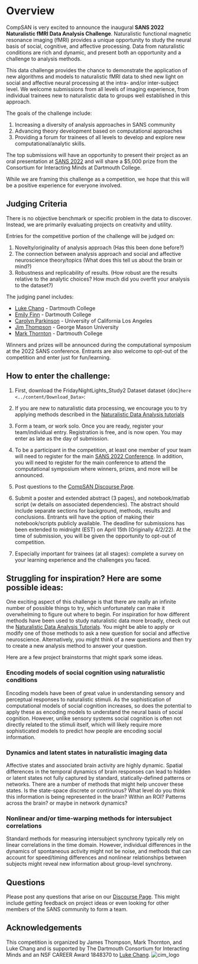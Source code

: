 # Overview
CompSAN is very excited to announce the inaugural **SANS 2022 Naturalistic fMRI Data Analysis Challenge**. Naturalistic functional magnetic resonance imaging (fMRI) provides a unique opportunity to study the neural basis of social, cognitive, and affective processing. Data from naturalistic conditions are rich and dynamic, and present both an opportunity and a challenge to analysis methods.

This data challenge provides the chance to demonstrate the application of new algorithms and models to naturalistic fMRI data to shed new light on social and affective neural processing at the intra- and/or inter-subject level. We welcome submissions from all levels of imaging experience, from individual trainees new to naturalistic data to groups well established in this approach.

The goals of the challenge include: 
1. Increasing a diversity of analysis approaches in SANS community
2. Advancing theory development based on computational approaches
3. Providing a forum for trainees of all levels to develop and explore new computational/analytic skills. 

The top submissions will have an opportunity to present their project as an oral presentation at [SANS 2022](https://socialaffectiveneuro.org/conference/) and will share a $5,000 prize from the Consortium for Interacting Minds at Dartmouth College. 

While we are framing this challenge as a competition, we hope that this will be a positive experience for everyone involved.

## Judging Criteria
There is no objective benchmark or specific problem in the data to discover. Instead, we are primarily evaluating projects on creativity and utility.

Entries for the competitive portion of the challenge will be judged on:
1. Novelty/originality of analysis approach (Has this been done before?)
2. The connection between analysis approach and social and affective neuroscience theory/topics (What does this tell us about the brain or mind?)
3. Robustness and replicability of results. (How robust are the results relative to the analytic choices? How much did you overfit your analysis to the dataset?)

The judging panel includes:
 - [Luke Chang](http://cosanlab.com/) - Dartmouth College
 - [Emily Finn](https://thefinnlab.github.io/) - Dartmouth College
 - [Carolyn Parkinson](http://csnlab.org/) - University of California Los Angeles
 - [Jim Thompson](https://csng.rbind.io/) - George Mason University
 - [Mark Thornton](http://scraplab.org/) - Dartmouth College

Winners and prizes will be announced during the computational symposium at the 2022 SANS conference. Entrants are also welcome to opt-out of the competition and enter just for fun/learning.

## How to enter the challenge:
1. First, download the FridayNightLights_Study2 Dataset dataset {doc}`here <../content/Download_Data>`:

2. If you are new to naturalistic data processing, we encourage you to try applying methods described in the [Naturalistic Data Analysis tutorials](https://naturalistic-data.org)

3. Form a team, or work solo. Once you are ready, register your team/individual entry. Registration is free, and is now open. You may enter as late as the day of submission.

4. To be a participant in the competition, at least one member of your team will need to register for the main [SANS 2022 Conference](https://socialaffectiveneuro.org/conference/#registration). In addition, you will need to register for the main conference to attend the computational symposium where winners, prizes, and more will be announced.

5. Post questions to the [CompSAN Discourse Page](https://www.askpbs.org/c/compsan-data-competition/25).

6. Submit a poster and extended abstract (3 pages), and notebook/matlab script (w details on associated dependencies). The abstract should include separate sections for background, methods, results and conclusions. Entrants will have the option of making their notebook/scripts publicly available. The deadline for submissions has been extended to midnight (EST) on April 15th (Originally 4/2/22). At the time of submission, you will be given the opportunity to opt-out of competition.

7. Especially important for trainees (at all stages): complete a survey on your learning experience and the challenges you faced.

## Struggling for inspiration? Here are some possible ideas:
One exciting aspect of this challenge is that there are really an infinite number of possible things to try, which unfortunately can make it overwhelming to figure out where to begin. For inspiration for how different methods have been used to study naturalistic data more broadly, check out the [Naturalistic Data Analysis Tutorials](https://naturalistic-data.org/). You might be able to apply or modify one of those methods to ask a new question for social and affective neuroscience. Alternatively, you might think of a new questions and then try to create a new analysis method to answer your question.

Here are a few project brainstorms that might spark some ideas. 

### Encoding models of social cognition using naturalistic conditions
Encoding models have been of great value in understanding sensory and perceptual responses to naturalistic stimuli. As the sophistication of computational models of social cognition increases, so does the potential to apply these as encoding models to understand the neural basis of social cognition. However, unlike sensory systems social cognition is often not directly related to the stimuli itself, which will likely require more sophisticated models to predict how people are encoding social information.

### Dynamics and latent states in naturalistic imaging data
Affective states and associated brain activity are highly dynamic. Spatial differences in the temporal dynamics of brain responses can lead to hidden or latent states not fully captured by standard, statically-defined patterns or networks. There are a number of methods that might help uncover these states. Is the state-space discrete or continuous? What level do you think this information is being represented in the brain? Within an ROI? Patterns across the brain? or maybe in network dynamics? 

### Nonlinear and/or time-warping methods for intersubject correlations
Standard methods for measuring intersubject synchrony typically rely on linear correlations in the time domain. However, individual differences in the dynamics of spontaneous activity might not be noise, and methods that can account for speed/timing differences and nonlinear relationships between subjects might reveal new information about group-level synchrony.

## Questions
Please post any questions that arise on our [Discourse Page](https://www.askpbs.org/c/compsan-data-competition). This might include getting feedback on project ideas or even looking for other members of the SANS community to form a team.

## Acknowledgements
This competition is organized by James Thompson, Mark Thornton, and Luke Chang and is supported by The Dartmouth Consortium for Interacting Minds and an NSF CAREER Award 1848370 to [Luke Chang](http://cosanlab.com).
![cim_logo](../images/logo/cim_logo.svg)

